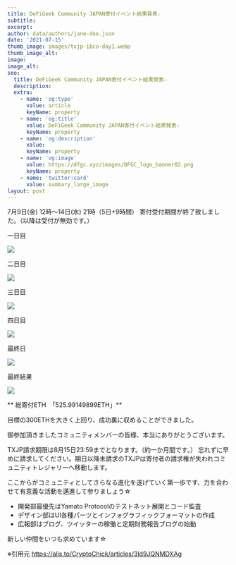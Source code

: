 ```yaml
---
title: DeFiGeek Community JAPAN寄付イベント結果発表☆
subtitle: 
excerpt: 
author: data/authors/jane-doe.json
date: '2021-07-15'
thumb_image: images/txjp-ibco-day1.webp
thumb_image_alt:
image:
image_alt:
seo:
  title: DeFiGeek Community JAPAN寄付イベント結果発表☆
  description: 
  extra:
    - name: 'og:type'
      value: article
      keyName: property
    - name: 'og:title'
      value: DeFiGeek Community JAPAN寄付イベント結果発表☆
      keyName: property
    - name: 'og:description'
      value: 
      keyName: property
    - name: 'og:image'
      value: https://dfgc.xyz/images/DFGC_logo_banner02.png
      keyName: property
    - name: 'twitter:card'
      value: summary_large_image
layout: post
---
```


7月9日(金) 12時～14日(水) 21時（5日+9時間）
寄付受付期間が終了致しました。（以降は受付が無効です。）


一日目

![](/images/txjp-ibco-day1.webp)

二日目

![](/images/txjp-ibco-day2.webp)

三日目

![](/images/txjp-ibco-day3.webp)

四日目

![](/images/txjp-ibco-day4.webp)

最終日

![](/images/txjp-ibco-day5.webp)

最終結果

![](/images/txjp-ibco-sold.webp)


** 総寄付ETH　「525.99149899ETH」**

目標の300ETHを大きく上回り、成功裏に収めることができました。

御参加頂きましたコミュニティメンバーの皆様、本当にありがとうございます。

TXJP請求期限は8月15日23:59までとなります。（約一か月間です。）
忘れずに早めに請求してください。期日以降未請求のTXJPは寄付者の請求権が失われコミュニティトレジャリーへ移動します。

ここからがコミュニティとしてさらなる進化を遂げていく第一歩です、力を合わせて有意義な活動を邁進して参りましょう☆

- 開発部最優先はYamato Protocolのテストネット展開とコード監査
- デザイン部はUI各種パーツとインフォグラフィックフォーマットの作成
- 広報部はブログ、ツイッターの稼働と定期財務報告ブログの始動

新しい仲間をいつも求めています☆


※引用元 https://alis.to/CryptoChick/articles/3ld9JQNMDXAg
